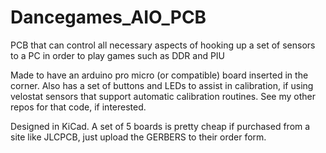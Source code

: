 # Dancegames_AIO_PCB
PCB that can control all necessary aspects of hooking up a set of sensors to a PC in order to play games such as DDR and PIU

Made to have an arduino pro micro (or compatible) board inserted in the corner. Also has a set of buttons and LEDs to assist in calibration, if using velostat sensors that support automatic calibration routines. See my other repos for that code, if interested.

Designed in KiCad. A set of 5 boards is pretty cheap if purchased from a site like JLCPCB, just upload the GERBERS to their order form. 
